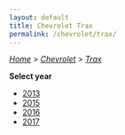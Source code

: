 ```yaml
---
layout: default
title: Chevrolet Trax
permalink: /chevrolet/trax/
---
```

[*Home*](/) > [*Chevrolet*](/chevrolet/) > [*Trax*](/chevrolet/trax/)

**Select year**

- [2013](/chevrolet/trax/2013/)
- [2015](/chevrolet/trax/2015/)
- [2016](/chevrolet/trax/2016/)
- [2017](/chevrolet/trax/2017/)